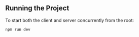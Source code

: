 ## Running the Project

To start both the client and server concurrently from the root:

```bash
npm run dev
```
